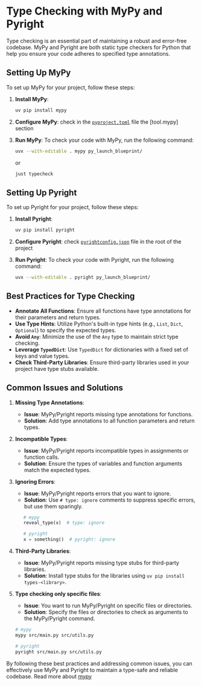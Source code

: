 # Type Checking with MyPy and Pyright

Type checking is an essential part of maintaining a robust and error-free codebase. MyPy and Pyright are both static type checkers for Python that help you ensure your code adheres to specified type annotations.

## Setting Up MyPy

To set up MyPy for your project, follow these steps:

1. **Install MyPy**:

   ```bash
   uv pip install mypy
   ```

2. **Configure MyPy**:
   check in the [`pyproject.toml`](https://github.com/smorin/py-launch-blueprint/blob/main/pyproject.toml) file the [tool.mypy] section

3. **Run MyPy**:
   To check your code with MyPy, run the following command:
   ```bash
   uvx --with-editable . mypy py_launch_blueprint/
   ```
   or
   ```bash
   just typecheck
   ```

## Setting Up Pyright

To set up Pyright for your project, follow these steps:

1. **Install Pyright**:

   ```bash
   uv pip install pyright
   ```

2. **Configure Pyright**:
   check [`pyrightconfig.json`](https://github.com/smorin/py-launch-blueprint/blob/main/pyrightconfig.json) file in the root of the project
3. **Run Pyright**:
   To check your code with Pyright, run the following command:
   ```bash
   uvx --with-editable . pyright py_launch_blueprint/
   ```


## Best Practices for Type Checking

- **Annotate All Functions**: Ensure all functions have type annotations for their parameters and return types.
- **Use Type Hints**: Utilize Python's built-in type hints (e.g., `List`, `Dict`, `Optional`) to specify the expected types.
- **Avoid `Any`**: Minimize the use of the `Any` type to maintain strict type checking.
- **Leverage `TypedDict`**: Use `TypedDict` for dictionaries with a fixed set of keys and value types.
- **Check Third-Party Libraries**: Ensure third-party libraries used in your project have type stubs available.

## Common Issues and Solutions

1. **Missing Type Annotations**:

   - **Issue**: MyPy/Pyright reports missing type annotations for functions.
   - **Solution**: Add type annotations to all function parameters and return types.

2. **Incompatible Types**:

   - **Issue**: MyPy/Pyright reports incompatible types in assignments or function calls.
   - **Solution**: Ensure the types of variables and function arguments match the expected types.

3. **Ignoring Errors**:

   - **Issue**: MyPy/Pyright reports errors that you want to ignore.
   - **Solution**: Use `# type: ignore` comments to suppress specific errors, but use them sparingly.

   ```python
      # mypy
      reveal_type(x)  # type: ignore

      # pyright
      x = something()  # pyright: ignore
   ```

4. **Third-Party Libraries**:

   - **Issue**: MyPy/Pyright reports missing type stubs for third-party libraries.
   - **Solution**: Install type stubs for the libraries using `uv pip install types-<library>`.

5. **Type checking only specific files**:

   - **Issue**: You want to run MyPy/Pyright on specific files or directories.
   - **Solution**: Specify the files or directories to check as arguments to the MyPy/Pyright command.

   ```bash
   # mypy
   mypy src/main.py src/utils.py

   # pyright
   pyright src/main.py src/utils.py
   ```
  By following these best practices and addressing common issues, you can effectively use MyPy and Pyright to maintain a type-safe and reliable codebase.
Read more about [mypy](../tools/mypy.md)
